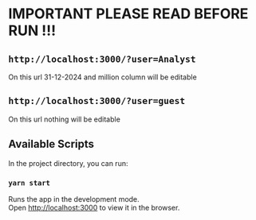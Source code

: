 # IMPORTANT PLEASE READ BEFORE RUN !!!

## `http://localhost:3000/?user=Analyst`

On this url 31-12-2024 and million column will be editable

## `http://localhost:3000/?user=guest`

On this url nothing will be editable

## Available Scripts

In the project directory, you can run:

### `yarn start`

Runs the app in the development mode.\
Open [http://localhost:3000](http://localhost:3000) to view it in the browser.
